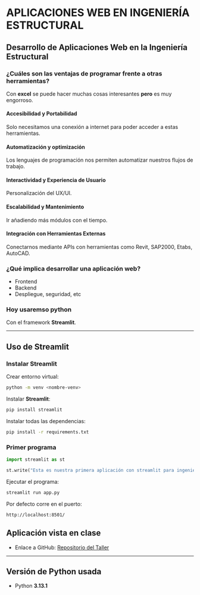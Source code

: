 # APLICACIONES WEB EN INGENIERÍA ESTRUCTURAL
## Desarrollo de Aplicaciones Web en la Ingeniería Estructural

### ¿Cuáles son las **ventajas** de **programar** frente a otras herramientas?

Con **excel** se puede hacer muchas cosas interesantes **pero** es muy engorroso.

#### Accesibilidad y Portabilidad

Solo necesitamos una conexión a internet para poder acceder a estas herramientas.

#### Automatización y optimización

Los lenguajes de programación nos permiten automatizar nuestros flujos de trabajo.

#### Interactividad y Experiencia de Usuario

Personalización del UX/UI.

#### Escalabilidad y Mantenimiento

Ir añadiendo más módulos con el tiempo.

#### Integración con Herramientas Externas

Conectarnos mediante APIs con herramientas como Revit, SAP2000, Etabs, AutoCAD.

### ¿Qué **implica** desarrollar una **aplicación web**?

* Frontend
* Backend
* Despliegue, seguridad, etc

### Hoy usaremso **python**

Con el framework **Streamlit**.

---

## Uso de Streamlit

### Instalar Streamlit

Crear entorno virtual:

```bash
python -m venv <nombre-venv>
```

Instalar **Streamlit**:

```bash
pip install streamlit
```

Instalar todas las dependencias:

```bash
pip install -r requirements.txt
```

### Primer programa

```python
import streamlit as st

st.write("Esta es nuestra primera aplicación con streamlit para ingenieria estructural")
```

Ejecutar el programa:

```bash
streamlit run app.py
```

Por defecto corre en el puerto:

```plaintext
http://localhost:8501/
```

## Aplicación vista en clase

* Enlace a GitHub: [Repositorio del Taller](https://github.com/efradev/TallerAppWeb)

---

## Versión de Python usada

* Python **3.13.1**